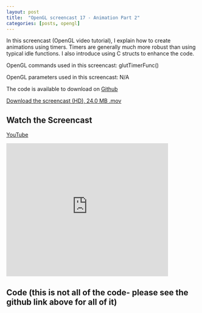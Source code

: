 ```yaml
---
layout: post
title:  "OpenGL screencast 17 - Animation Part 2"
categories: [posts, opengl]
---
```

In this screencast (OpenGL video tutorial), I explain how to create animations using timers. Timers are generally much more robust than using typical idle functions. I also introduce using C structs to enhance the code.

OpenGL commands used in this screencast:
glutTimerFunc()

OpenGL parameters used in this screencast:
N/A

The code is available to download on [Github](https://github.com/davidwparker/opengl-screencasts-2)

[Download the screencast (HD), 24.0 MB .mov](https://dl.dropboxusercontent.com/s/v4t8bos9m9oqr6g/episode-017.mov?dl=1)

## Watch the Screencast

[YouTube](http://www.youtube.com/watch?v=gbAL7Ufku80)

<iframe width="425" height="349" src="http://www.youtube.com/embed/gbAL7Ufku80?hl=en&fs=1" frameborder="0" allowfullscreen></iframe>

## Code (this is not all of the code- please see the github link above for all of it)

<script src="https://gist.github.com/1391933.js"></script>
